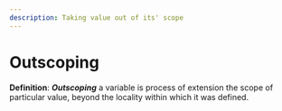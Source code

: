 ```yaml
---
description: Taking value out of its' scope
---
```


# Outscoping

**Definition**: _**Outscoping**_ a variable is process of extension the scope of particular value, beyond the locality within which it was defined.
